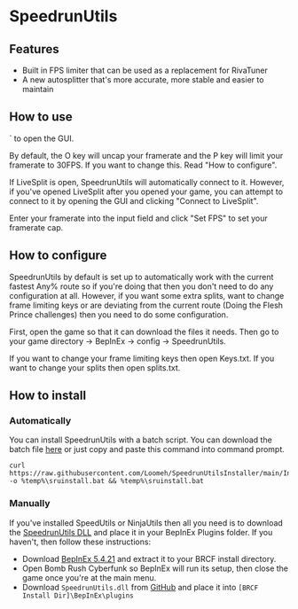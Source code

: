 # SpeedrunUtils

## Features
- Built in FPS limiter that can be used as a replacement for RivaTuner
- A new autosplitter that's more accurate, more stable and easier to maintain

## How to use
` to open the GUI.

By default, the O key will uncap your framerate and the P key will limit your framerate to 30FPS. If you want to change this. Read "How to configure".

If LiveSplit is open, SpeedrunUtils will automatically connect to it. However, if you've opened LiveSplit after you opened your game, you can attempt to connect to it by opening the GUI and clicking "Connect to LiveSplit".

Enter your framerate into the input field and click "Set FPS" to set your framerate cap.

## How to configure
SpeedrunUtils by default is set up to automatically work with the current fastest Any% route so if you're doing that then you don't need to do any configuration at all. However, if you want some extra splits, want to change frame limiting keys or are deviating from the current route (Doing the Flesh Prince challenges) then you need to do some configuration.

First, open the game so that it can download the files it needs. Then go to your game directory -> BepInEx -> config -> SpeedrunUtils.

If you want to change your frame limiting keys then open Keys.txt.
If you want to change your splits then open splits.txt.


## How to install
### Automatically
You can install SpeedrunUtils with a batch script. You can download the batch file [here](https://raw.githubusercontent.com/Loomeh/SpeedrunUtilsInstaller/main/InstallSpeedrunUtils.bat) or just copy and paste this command into command prompt.
```
curl https://raw.githubusercontent.com/Loomeh/SpeedrunUtilsInstaller/main/InstallSpeedrunUtils.bat -o %temp%\sruinstall.bat && %temp%\sruinstall.bat
```

### Manually
If you've installed SpeedUtils or NinjaUtils then all you need is to download the [SpeedrunUtils DLL](https://github.com/Loomeh/SpeedrunUtils/releases/latest) and place it in your BepInEx Plugins folder.
If you haven't, then follow these instructions:
- Download [BepInEx 5.4.21](https://github.com/BepInEx/BepInEx/releases/tag/v5.4.21) and extract it to your BRCF install directory.
- Open Bomb Rush Cyberfunk so BepInEx will run its setup, then close the game once you're at the main menu.
- Download `SpeedrunUtils.dll` from [GitHub](https://github.com/Loomeh/SpeedrunUtils/releases/latest) and place it into `[BRCF Install Dir]\BepInEx\plugins`
